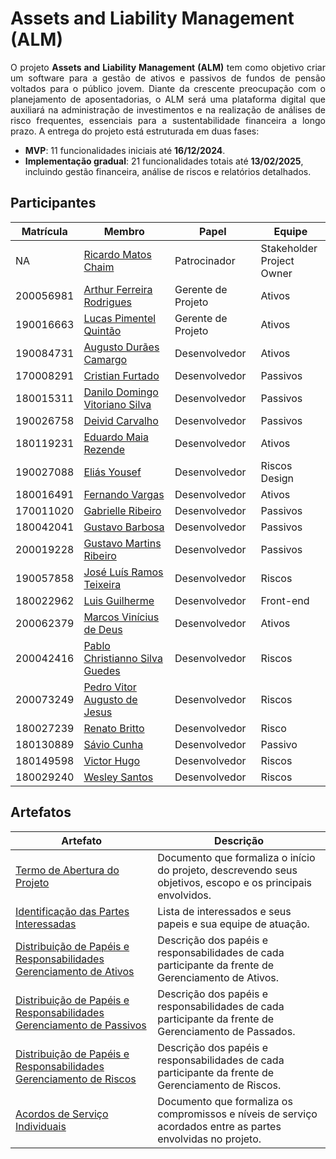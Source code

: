 # Assets and Liability Management (ALM)

<p align="justify">
    O projeto <strong>Assets and Liability Management (ALM)</strong> tem como objetivo criar um software para a gestão de ativos e passivos de fundos de pensão voltados para o público jovem. Diante da crescente preocupação com o planejamento de aposentadorias, o ALM será uma plataforma digital que auxiliará na administração de investimentos e na realização de análises de risco frequentes, essenciais para a sustentabilidade financeira a longo prazo. 
    A entrega do projeto está estruturada em duas fases: 
    <ul>
        <li><strong>MVP</strong>: 11 funcionalidades iniciais até <strong>16/12/2024</strong>.</li>
        <li><strong>Implementação gradual</strong>: 21 funcionalidades totais até <strong>13/02/2025</strong>, incluindo gestão financeira, análise de riscos e relatórios detalhados.</li>
    </ul>
</p>


## Participantes

| Matrícula | Membro                                 | Papel              | Equipe                         |
| --------- | -------------------------------------- | ------------------ | ------------------------------ |
| NA        | [Ricardo Matos Chaim][rmc]             | Patrocinador       | Stakeholder <br> Project Owner |
| 200056981 | [Arthur Ferreira Rodrigues][afr]       | Gerente de Projeto | Ativos                         |
| 190016663 | [Lucas Pimentel Quintão][lpq]          | Gerente de Projeto | Ativos                         |
| 190084731 | [Augusto Durães Camargo][adc]          | Desenvolvedor      | Ativos                         |
| 170008291 | [Cristian Furtado][cf]                 | Desenvolvedor      | Passivos                       |
| 180015311 | [Danilo Domingo Vitoriano Silva][ddvs] | Desenvolvedor      | Passivos                       |
| 190026758 | [Deivid Carvalho][dc]                  | Desenvolvedor      | Passivos                       |
| 180119231 | [Eduardo Maia Rezende][emr]            | Desenvolvedor      | Ativos                         |
| 190027088 | [Eliás Yousef][ey]                     | Desenvolvedor      | Riscos <br> Design             |
| 180016491 | [Fernando Vargas][fv]                  | Desenvolvedor      | Ativos                         |
| 170011020 | [Gabrielle Ribeiro][gr]                | Desenvolvedor      | Passivos                       |
| 180042041 | [Gustavo Barbosa][gb]                  | Desenvolvedor      | Passivos                       |
| 200019228 | [Gustavo Martins Ribeiro][gmr]         | Desenvolvedor      | Passivos                       |
| 190057858 | [José Luís Ramos Teixeira][jlrt]       | Desenvolvedor      | Riscos                         |
| 180022962 | [Luis Guilherme][lg]                   | Desenvolvedor      | Front-end                      |
| 200062379 | [Marcos Vinícius de Deus][mvd]         | Desenvolvedor      | Ativos                         |
| 200042416 | [Pablo Christianno Silva Guedes][pcsg] | Desenvolvedor      | Riscos                         |
| 200073249 | [Pedro Vitor Augusto de Jesus][pvaj]   | Desenvolvedor      | Riscos                         |
| 180027239 | [Renato Britto][rb]                    | Desenvolvedor      | Risco                          |
| 180130889 | [Sávio Cunha][sc]                      | Desenvolvedor      | Passivo                        |
| 180149598 | [Victor Hugo][vh]                      | Desenvolvedor      | Riscos                         |
| 180029240 | [Wesley Santos][ws]                    | Desenvolvedor      | Riscos                         |
  
## Artefatos

| Artefato                                                                                                           | Descrição                                                                                                    |
| ------------------------------------------------------------------------------------------------------------------ | ------------------------------------------------------------------------------------------------------------ |
| [Termo de Abertura do Projeto](./docs/artefatos/tap.md)                                                            | Documento que formaliza o início do projeto, descrevendo seus objetivos, escopo e os principais envolvidos.  |
| [Identificação das Partes Interessadas](#participantes)                                                            | Lista de interessados e seus papeis e sua equipe de atuação.                                                 |
| [Distribuição de Papéis e Responsabilidades Gerenciamento de Ativos](./docs/artefatos/acordo-equipe_ativos.md)     | Descrição dos papéis e responsabilidades de cada participante da frente de Gerenciamento de Ativos.          |
| [Distribuição de Papéis e Responsabilidades Gerenciamento de Passivos](./docs/artefatos/acordo-equipe_passivos.md) | Descrição dos papéis e responsabilidades de cada participante da frente de Gerenciamento de Passados.        |
| [Distribuição de Papéis e Responsabilidades Gerenciamento de Riscos](./docs/artefatos/acordo-equipe_riscos.md)     | Descrição dos papéis e responsabilidades de cada participante da frente de Gerenciamento de Riscos.          |
| [Acordos de Serviço Individuais](./docs/acordo-servico-individual/acordos-servico.md)                              | Documento que formaliza os compromissos e níveis de serviço acordados entre as partes envolvidas no projeto. |

[rmc]: http://lattes.cnpq.br/0716559775355685  
[afr]: https://github.com/ArthurFerreiraRodrigues
[lpq]: https://github.com/LucasPimentel123
[adc]: https://github.com/augustocrmg
[cf]: https://github.com/csafurtado
[ddvs]: https://github.com/danilow200
[dc]: https://github.com/deivid-a1
[emr]: https://github.com/eduardomr
[ey]: https://github.com/eliasyousef00
[fv]: https://github.com/SFernandoS
[gr]: https://github.com/Gabrielle-Ribeiro
[gb]: https://github.com/brbsg
[gmr]: https://github.com/gustavomartins-github
[jlrt]: https://github.com/joseluis-rt
[lg]: https://github.com/luisgaboardi
[mvd]: https://github.com/Marcos574
[pcsg]: https://github.com/PabloChristianno
[pvaj]: https://github.com/Peedrooo
[rb]: https://github.com/RenatoBrittoAraujo
[sc]: https://github.com/savioc2
[vh]: https://github.com/8ifq3
[ws]: https://github.com/wesleysantos00